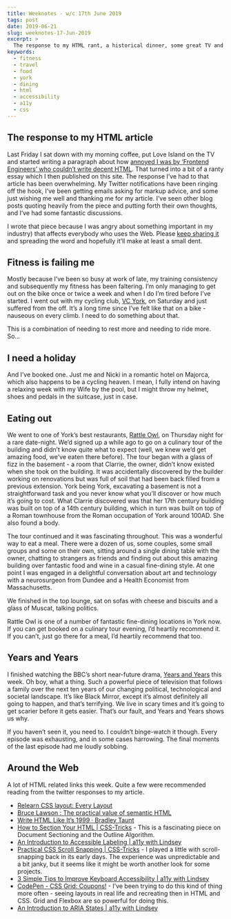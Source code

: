 ```yaml
---
title: Weeknotes - w/c 17th June 2019
tags: post
date: 2019-06-21
slug: weeknotes-17-Jun-2019
excerpt: >
  The response to my HTML rant, a historical dinner, some great TV and a bunch of web development links.
keywords:
  - fitness
  - travel
  - food
  - york
  - dining
  - html
  - accessibility
  - a11y
  - css
---
```


## The response to my HTML article

Last Friday I sat down with my morning coffee, put Love Island on the TV and started writing a paragraph about how [annoyed I was by ‘Frontend Engineers’ who couldn’t write decent HTML](https://www.petelambert.com/journal/html-is-the-web/). That turned into a bit of a ranty essay which I then published on this site. The response I’ve had to that article has been overwhelming. My Twitter notifications have been ringing off the hook, I’ve been getting emails asking for markup advice, and some just wishing me well and thanking me for my article. I’ve seen other blog posts quoting heavily from the piece and putting forth their own thoughts, and I’ve had some fantastic discussions.

I wrote that piece because I was angry about something important in my industry) that affects everybody who uses the Web. Please [keep sharing it](https://www.petelambert.com/journal/html-is-the-web/) and spreading the word and hopefully it’ll make at least a small dent.

## Fitness is failing me

Mostly because I’ve been so busy at work of late, my training consistency and subsequently my fitness has been faltering. I’m only managing to get out on the bike once or twice a week and when I do I’m tired before I’ve started. I went out with my cycling club, [VC York](https://veloclubyork.co.uk), on Saturday and just suffered from the off. It’s a long time since I’ve felt like that on a bike - nauseous on every climb. I need to do something about that.

This is a combination of needing to rest more and needing to ride more. So...

## I need a holiday

And I’ve booked one. Just me and Nicki in a romantic hotel on Majorca, which also happens to be a cycling heaven. I mean, I fully intend on having a relaxing week with my Wife by the pool, but I might throw my helmet, shoes and pedals in the suitcase, just in case.

## Eating out

We went to one of York’s best restaurants, [Rattle Owl](https://www.rattleowl.co.uk/), on Thursday night for a rare date-night. We’d signed up a while ago to go on a culinary tour of the building and didn’t know quite what to expect (well, we knew we’d get amazing food, we’ve eaten there before). The tour began with a glass of fizz in the basement - a room that Clarrie, the owner, didn’t know existed when she took on the building. It was accidentally discovered by the builder working on renovations but was full of soil that had been back filled from a previous extension. York being York, excavating a basement is not a straightforward task and you never know what you’ll discover or how much it’s going to cost. What Clarrie discovered was that her 17th century building was built on top of a 14th century building, which in turn was built on top of a Roman townhouse from the Roman occupation of York around 100AD. She also found a body.

The tour continued and it was fascinating throughout. This was a wonderful way to eat a meal. There were a dozen of us, some couples, some small groups and some on their own, sitting around a single dining table with the owner, chatting to strangers as friends and finding out about this amazing building over fantastic food and wine in a casual fine-dining style. At one point I was engaged in a delightful conversation about art and technology with a neurosurgeon from Dundee and a Health Economist from Massachusetts.

We finished in the top lounge, sat on sofas with cheese and biscuits and a glass of Muscat, talking politics.

Rattle Owl is one of a number of fantastic fine-dining locations in York now. If you can get booked on a culinary tour evening, I’d heartily recommend it. If you can’t, just go there for a meal, I’d heartily recommend that too.

## Years and Years

I finished watching the BBC’s short near-future drama, [Years and Years](https://www.bbc.co.uk/iplayer/episodes/m000539g/years-and-years) this week. Oh boy, what a thing. Such a powerful piece of television that follows a family over the next ten years of our changing political, technological and societal landscape. It’s like Black Mirror, except it’s almost definitely all going to happen, and that’s terrifying. We live in scary times and it’s going to get scarier before it gets easier. That’s our fault, and Years and Years shows us why.

If you haven’t seen it, you need to. I couldn’t binge-watch it though. Every episode was exhausting, and in some cases harrowing. The final moments of the last episode had me loudly sobbing.

## Around the Web

A lot of HTML related links this week. Quite a few were recommended reading from the twitter responses to my article.

- [Relearn CSS layout: Every Layout](https://every-layout.dev/)
- [Bruce Lawson : The practical value of semantic HTML](https://www.brucelawson.co.uk/2018/the-practical-value-of-semantic-html/)
- [Write HTML Like It’s 1999 · Bradley Taunt](https://bradleytaunt.com/2019/06/08/html-like-1999/)
- [How to Section Your HTML | CSS-Tricks](https://css-tricks.com/how-to-section-your-html/) - This is a fascinating piece on Document Sectioning and the Outline Algorithm.
- [An Introduction to Accessible Labeling | a11y with Lindsey](https://www.a11ywithlindsey.com/blog/introduction-accessible-labeling)
- [Practical CSS Scroll Snapping | CSS-Tricks](https://css-tricks.com/practical-css-scroll-snapping/) - I played a little with scroll-snapping back in its early days. The experience was unpredictable and a bit janky, but it seems like it might be worth another look for some projects.
- [3 Simple Tips to Improve Keyboard Accessibility | a11y with Lindsey](https://www.a11ywithlindsey.com/blog/3-simple-tips-improve-keyboard-accessibility/)
- [CodePen - CSS Grid: Coupons!](https://codepen.io/oliviale/full/wbyVWr?utm_campaign=Piccalilli%2B%E2%80%94%2BTangy%2C%2BCurated%2BCSS%2BLinks&utm_medium=email&utm_source=Piccalilli_%E2%80%94_Tangy%2C_Curated_CSS_Links_13) - I’ve been trying to do this kind of thing more often - seeing layouts in real life and recreating then in HTML and CSS. Grid and Flexbox are so powerful for doing this.
- [An Introduction to ARIA States | a11y with Lindsey](https://www.a11ywithlindsey.com/blog/introduction-aria-states/)
